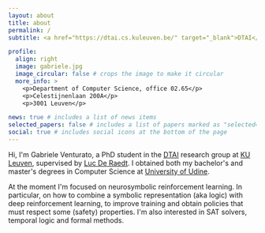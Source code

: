 ```yaml
---
layout: about
title: about
permalink: /
subtitle: <a href="https://dtai.cs.kuleuven.be/" target="_blank">DTAI</a>. <a href="https://www.kuleuven.be/kuleuven/" target="_blank">KU Leuven</a>.

profile:
  align: right
  image: gabriele.jpg
  image_circular: false # crops the image to make it circular
  more_info: >
    <p>Department of Computer Science, office 02.65</p>
    <p>Celestijnenlaan 200A</p>
    <p>3001 Leuven</p>

news: true # includes a list of news items
selected_papers: false # includes a list of papers marked as "selected={true}"
social: true # includes social icons at the bottom of the page
---
```


Hi, I'm Gabriele Venturato, a PhD student in the [DTAI](https://dtai.cs.kuleuven.be/) research group at [KU Leuven](https://www.kuleuven.be/kuleuven/), supervised by [Luc De Raedt](https://wms.cs.kuleuven.be/people/lucderaedt). I obtained both my bachelor's and master's degrees in Computer Science at [University of Udine](https://www.uniud.it).

At the moment I'm focused on neurosymbolic reinforcement learning. In particular, on how to combine a symbolic representation (aka logic) with deep reinforcement learning, to improve training and obtain policies that must respect some (safety) properties. I'm also interested in SAT solvers, temporal logic and formal methods.
